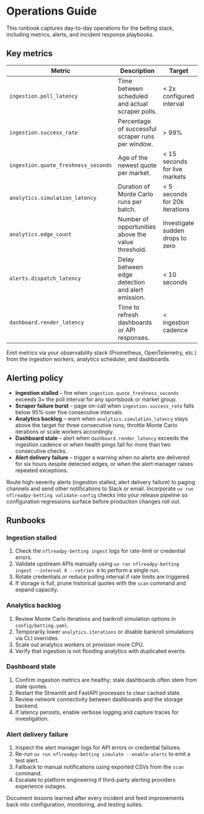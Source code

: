 # Operations Guide

This runbook captures day-to-day operations for the betting stack, including metrics, alerts, and
incident response playbooks.

## Key metrics

| Metric | Description | Target |
| --- | --- | --- |
| `ingestion.poll_latency` | Time between scheduled and actual scraper polls. | < 2x configured interval |
| `ingestion.success_rate` | Percentage of successful scraper runs per window. | > 99% |
| `ingestion.quote_freshness_seconds` | Age of the newest quote per market. | < 15 seconds for live markets |
| `analytics.simulation_latency` | Duration of Monte Carlo runs per batch. | < 5 seconds for 20k iterations |
| `analytics.edge_count` | Number of opportunities above the value threshold. | Investigate sudden drops to zero |
| `alerts.dispatch_latency` | Delay between edge detection and alert emission. | < 10 seconds |
| `dashboard.render_latency` | Time to refresh dashboards or API responses. | < ingestion cadence |

Emit metrics via your observability stack (Prometheus, OpenTelemetry, etc.) from the ingestion
workers, analytics scheduler, and dashboards.

## Alerting policy

- **Ingestion stalled** – fire when `ingestion.quote_freshness_seconds` exceeds 3× the poll
  interval for any sportsbook or market group.
- **Scraper failure burst** – page on-call when `ingestion.success_rate` falls below 95% over five
  consecutive intervals.
- **Analytics backlog** – warn when `analytics.simulation_latency` stays above the target for three
  consecutive runs; throttle Monte Carlo iterations or scale workers accordingly.
- **Dashboard stale** – alert when `dashboard.render_latency` exceeds the ingestion cadence or when
  health pings fail for more than two consecutive checks.
- **Alert delivery failure** – trigger a warning when no alerts are delivered for six hours despite
  detected edges, or when the alert manager raises repeated exceptions.

Route high-severity alerts (ingestion stalled, alert delivery failure) to paging channels and send
other notifications to Slack or email. Incorporate `uv run nflreadpy-betting validate-config`
checks into your release pipeline so configuration regressions surface before production changes
roll out.

## Runbooks

### Ingestion stalled

1. Check the `nflreadpy-betting ingest` logs for rate-limit or credential errors.
2. Validate upstream APIs manually using `uv run nflreadpy-betting ingest --interval 0 --retries 0`
   to perform a single run.
3. Rotate credentials or reduce polling interval if rate limits are triggered.
4. If storage is full, prune historical quotes with the `scan` command and expand capacity.

### Analytics backlog

1. Review Monte Carlo iterations and bankroll simulation options in `config/betting.yaml`.
2. Temporarily lower `analytics.iterations` or disable bankroll simulations via CLI overrides.
3. Scale out analytics workers or provision more CPU.
4. Verify that ingestion is not flooding analytics with duplicated events.

### Dashboard stale

1. Confirm ingestion metrics are healthy; stale dashboards often stem from stale quotes.
2. Restart the Streamlit and FastAPI processes to clear cached state.
3. Review network connectivity between dashboards and the storage backend.
4. If latency persists, enable verbose logging and capture traces for investigation.

### Alert delivery failure

1. Inspect the alert manager logs for API errors or credential failures.
2. Re-run `uv run nflreadpy-betting simulate --enable-alerts` to emit a test alert.
3. Fallback to manual notifications using exported CSVs from the `scan` command.
4. Escalate to platform engineering if third-party alerting providers experience outages.

Document lessons learned after every incident and feed improvements back into configuration,
monitoring, and testing suites.

